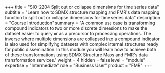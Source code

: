 +++
title = "SIO-2204 Split out or collapse dimensions for time series data"
subtitle = "Learn how to SDMX structure mapping and FMR's data mapping function to split out or collapse dimensions for time series data"
description = "Course Introduction"
summary = "A common use case is transforming compound indicators to two or more discrete dimensions to make the dataset easier to query or as a precursor to processing operations. The inverse where multiple dimensions are collapsed into a compound indicator is also used for simplifying datasets with complex internal structures ready for public dissemination. In this module you will learn how to achieve both of these transformations using SDMX Structure Maps and FMR's data transformation services."
weight = 4
hidden = false
level = "module"
expertise = "Intermediate"
role = "Business User"
product = "FMR"
+++

